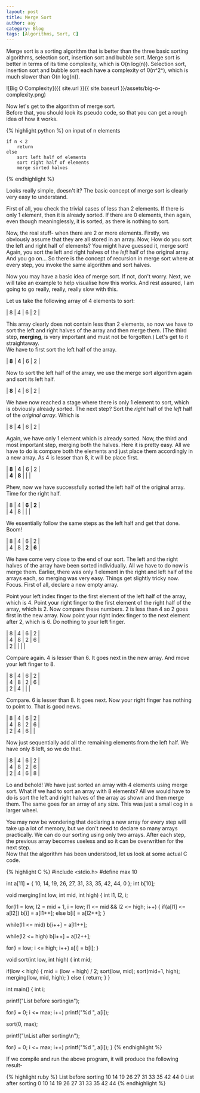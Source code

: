```yaml
---
layout: post
title: Merge Sort
author: aay
category: Blog
tags: [Algorithms, Sort, C]
---
```

Merge sort is a sorting algorithm that is better than the three basic sorting algorithms, selection sort, insertion sort and bubble sort. Merge sort is better in terms of 
its time complexity, which is O(n log(n)). Selection sort, insertion sort and bubble sort each have a complexity of 0(n^2^), which is much slower than O(n log(n)).  

![Big O Complexity]({{ site.url }}{{ site.baseurl }}/assets/big-o-complexity.png)  

Now let's get to the algorithm of merge sort.  
Before that, you should look its pseudo code, so that you can get a rough idea of how it works.  

{% highlight python %}
on input of n elements  

	if n < 2
		return
	else
		sort left half of elements  
		sort right half of elements
		merge sorted halves

{% endhighlight %}

Looks really simple, doesn't it? The basic concept of merge sort is clearly very easy to understand.  

First of all, you check the trivial cases of less than 2 elements. If there is only 1 element, then it is already sorted. 
If there are 0 elements, then again, even though meaninglessly, it is sorted, as there is nothing to sort.  

Now, the real stuff- when there are 2 or more elements. Firstly, we obviously assume that they are all stored in an array. Now, How do you 
sort the left and right half of elements? You might have guessed it, merge sort! Again, you sort the left and right halves of the *left* 
half of the original array. And you go on... So there is the concept of recursion in merge sort where at every step, you invoke the same algorithm 
and sort halves.  

Now you may have a basic idea of merge sort. If not, don't worry. Next, we will take an example to help visualise how this works. 
And rest assured, I am going to go really, really, really slow with this.  

Let us take the following array of 4 elements to sort:  

| 8 | 4 | 6 | 2 |  

This array clearly does not contain less than 2 elements, so now we have to sort the left and right halves of the array and then merge them. 
(The third step, **merging**, is very important and must not be forgotten.) Let's get to it straightaway.  
We have to first sort the left half of the array.  

| **8** | **4** | 6 | 2 |  

Now to sort the left half of the array, we use the merge sort algorithm again and sort its left half.  

| **8** | 4 | 6 | 2 |  

We have now reached a stage where there is only 1 element to sort, which is obviously already sorted. The next step? 
Sort the *right* half of the *left* half of the *original array*. Which is  

| 8 | **4** | 6 | 2 |  

Again, we have only 1 element which is already sorted. Now, the third and most important step, merging both the halves. Here it is pretty easy. 
All we have to do is compare both the elements and just place them accordingly in a new array. As 4 is lesser than 8, it will be place first.  

| **8** | **4** | 6 | 2 |  
| **4** | **8** |   |   |  

Phew, now we have successfully sorted the left half of the original array. Time for the right half. 

| 8 | 4 | **6** | **2** |  
| 4 | 8 |   |   |  

We essentially follow the same steps as the left half and get that done. Boom!

| 8 | 4 | 6 | 2 |  
| 4 | 8 | **2** | **6** |  

We have come very close to the end of our sort. The left and the right halves of the array have been sorted individually. 
All we have to do now is merge them. Earlier, there was only 1 element in the right and left half of the arrays each, so merging was very easy. 
Things get slightly tricky now. Focus. First of all, declare a new empty array.  

Point your left index finger to the first element of the left half of the array, which is 4. Point your right finger to the first element of the right 
half of the array, which is 2. Now compare these numbers. 2 is less than 4 so 2 goes first in the new array. Now point your right index finger
to the next element after 2, which is 6. Do nothing to your left finger.  

| 8 | 4 | 6 | 2 |  
| 4 | 8 | 2 | 6 |  
| 2 |   |   |   |  

Compare again. 4 is lesser than 6. It goes next in the new array. And move your left finger to 8.  

| 8 | 4 | 6 | 2 |  
| 4 | 8 | 2 | 6 |  
| 2 | 4 |   |   |  

Compare. 6 is lesser than 8. It goes next. Now your right finger has nothing to point to. That is good news.  

| 8 | 4 | 6 | 2 |  
| 4 | 8 | 2 | 6 |  
| 2 | 4 | 6 |   |  

Now just sequentially add all the remaining elements from the left half. We have only 8 left, so we do that.  

| 8 | 4 | 6 | 2 |  
| 4 | 8 | 2 | 6 |  
| 2 | 4 | 6 | 8 |  

Lo and behold! We have just sorted an array with 4 elements using merge sort. What if we had to sort an array with 8 elements?
All we would have to do is sort the left and right halves of the array as shown and then merge them. The same goes for an array of 
any size. This was just a small cog in a larger wheel.  

You may now be wondering that declaring a new array for every step will take up a lot of memory, but we don't need to declare so many arrays practically.
We can do our sorting using only two arrays. After each step, the previous array becomes useless and so it can be overwritten for the next step.  
Now that the algorithm has been understood, let us look at some actual C code.

{% highlight C %}
#include <stdio.h>
#define max 10

int a[11] = { 10, 14, 19, 26, 27, 31, 33, 35, 42, 44, 0 };
int b[10];

void merging(int low, int mid, int high) {
   int l1, l2, i;

   for(l1 = low, l2 = mid + 1, i = low; l1 <= mid && l2 <= high; i++) {
      if(a[l1] <= a[l2])
         b[i] = a[l1++];
      else
         b[i] = a[l2++];
   }
   
   while(l1 <= mid)
      b[i++] = a[l1++];

   while(l2 <= high)
      b[i++] = a[l2++];

   for(i = low; i <= high; i++)
      a[i] = b[i];
}

void sort(int low, int high) {
   int mid;
   
   if(low < high) {
      mid = (low + high) / 2;
      sort(low, mid);
      sort(mid+1, high);
      merging(low, mid, high);
   } else { 
      return;
   }
}

int main() { 
   int i;

   printf("List before sorting\n");
   
   for(i = 0; i <= max; i++)
      printf("%d ", a[i]);

   sort(0, max);

   printf("\nList after sorting\n");
   
   for(i = 0; i <= max; i++)
      printf("%d ", a[i]);
}
{% endhighlight %}



If we compile and run the above program, it will produce the following result-  

{% highlight ruby %}
List before sorting
10 14 19 26 27 31 33 35 42 44 0
List after sorting
0 10 14 19 26 27 31 33 35 42 44
{% endhighlight %}


















